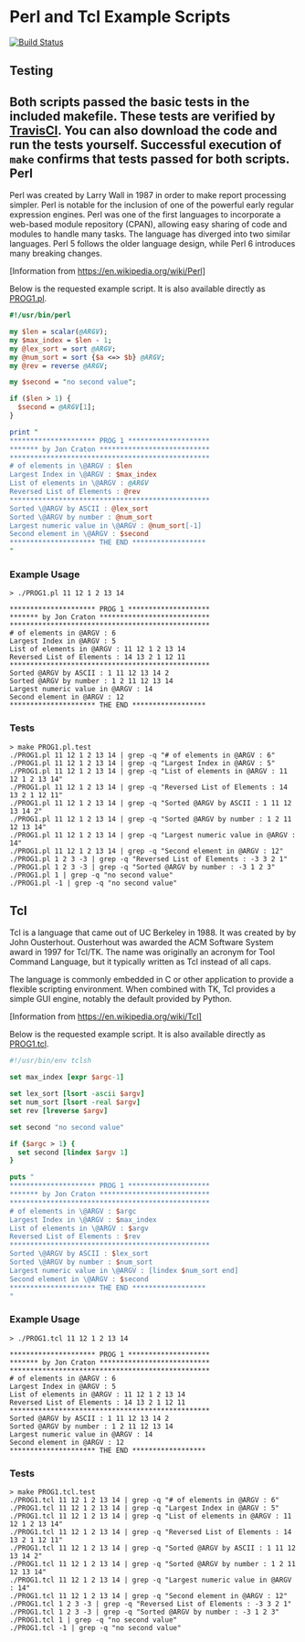 Perl and Tcl Example Scripts
============================

[![Build Status](https://travis-ci.org/jncraton/csc710-perl-tcl.svg?branch=master)](https://travis-ci.org/jncraton/csc710-perl-tcl)

Testing
-------

Both scripts passed the basic tests in the included makefile. These tests are verified by [TravisCI](https://travis-ci.org/jncraton/csc710-perl-tcl). You can also download the code and run the tests yourself. Successful execution of `make` confirms that tests passed for both scripts.
Perl
----

Perl was created by Larry Wall in 1987 in order to make report processing simpler. Perl is notable for the inclusion of one of the powerful early regular expression engines. Perl was one of the first languages to incorporate a web-based module repository (CPAN), allowing easy sharing of code and modules to handle many tasks. The language has diverged into two similar languages. Perl 5 follows the older language design, while Perl 6 introduces many breaking changes.

[Information from https://en.wikipedia.org/wiki/Perl]

Below is the requested example script. It is also available directly as [PROG1.pl](PROG1.pl).

```perl
#!/usr/bin/perl

my $len = scalar(@ARGV);
my $max_index = $len - 1;
my @lex_sort = sort @ARGV;
my @num_sort = sort {$a <=> $b} @ARGV;
my @rev = reverse @ARGV;

my $second = "no second value";

if ($len > 1) {
  $second = @ARGV[1];
}

print "
********************* PROG 1 ********************
******* by Jon Craton ***************************
*************************************************
# of elements in \@ARGV : $len
Largest Index in \@ARGV : $max_index
List of elements in \@ARGV : @ARGV 
Reversed List of Elements : @rev
*************************************************
Sorted \@ARGV by ASCII : @lex_sort
Sorted \@ARGV by number : @num_sort
Largest numeric value in \@ARGV : @num_sort[-1]
Second element in \@ARGV : $second
********************* THE END ******************
"
```
### Example Usage
```
> ./PROG1.pl 11 12 1 2 13 14

********************* PROG 1 ********************
******* by Jon Craton ***************************
*************************************************
# of elements in @ARGV : 6
Largest Index in @ARGV : 5
List of elements in @ARGV : 11 12 1 2 13 14 
Reversed List of Elements : 14 13 2 1 12 11
*************************************************
Sorted @ARGV by ASCII : 1 11 12 13 14 2
Sorted @ARGV by number : 1 2 11 12 13 14
Largest numeric value in @ARGV : 14
Second element in @ARGV : 12
********************* THE END ******************
```
### Tests
```
> make PROG1.pl.test
./PROG1.pl 11 12 1 2 13 14 | grep -q "# of elements in @ARGV : 6" 
./PROG1.pl 11 12 1 2 13 14 | grep -q "Largest Index in @ARGV : 5" 
./PROG1.pl 11 12 1 2 13 14 | grep -q "List of elements in @ARGV : 11 12 1 2 13 14" 
./PROG1.pl 11 12 1 2 13 14 | grep -q "Reversed List of Elements : 14 13 2 1 12 11" 
./PROG1.pl 11 12 1 2 13 14 | grep -q "Sorted @ARGV by ASCII : 1 11 12 13 14 2" 
./PROG1.pl 11 12 1 2 13 14 | grep -q "Sorted @ARGV by number : 1 2 11 12 13 14" 
./PROG1.pl 11 12 1 2 13 14 | grep -q "Largest numeric value in @ARGV : 14" 
./PROG1.pl 11 12 1 2 13 14 | grep -q "Second element in @ARGV : 12" 
./PROG1.pl 1 2 3 -3 | grep -q "Reversed List of Elements : -3 3 2 1" 
./PROG1.pl 1 2 3 -3 | grep -q "Sorted @ARGV by number : -3 1 2 3"
./PROG1.pl 1 | grep -q "no second value" 
./PROG1.pl -1 | grep -q "no second value" 
```

Tcl
---

Tcl is a language that came out of UC Berkeley in 1988. It was created by by John Ousterhout. Ousterhout was awarded the ACM Software System award in 1997 for Tcl/TK. The name was originally an acronym for Tool Command Language, but it typically written as Tcl instead of all caps.

The language is commonly embedded in C or other application to provide a flexible scripting environment. When combined with TK, Tcl provides a simple GUI engine, notably the default provided by Python. 

[Information from https://en.wikipedia.org/wiki/Tcl]

Below is the requested example script. It is also available directly as [PROG1.tcl](PROG1.tcl).

```tcl
#!/usr/bin/env tclsh

set max_index [expr $argc-1]

set lex_sort [lsort -ascii $argv]
set num_sort [lsort -real $argv]
set rev [lreverse $argv]

set second "no second value"

if {$argc > 1} {
  set second [lindex $argv 1]
}

puts "
********************* PROG 1 ********************
******* by Jon Craton ***************************
*************************************************
# of elements in \@ARGV : $argc
Largest Index in \@ARGV : $max_index
List of elements in \@ARGV : $argv 
Reversed List of Elements : $rev
*************************************************
Sorted \@ARGV by ASCII : $lex_sort
Sorted \@ARGV by number : $num_sort 
Largest numeric value in \@ARGV : [lindex $num_sort end]
Second element in \@ARGV : $second
********************* THE END ******************
"
```
### Example Usage
```
> ./PROG1.tcl 11 12 1 2 13 14

********************* PROG 1 ********************
******* by Jon Craton ***************************
*************************************************
# of elements in @ARGV : 6
Largest Index in @ARGV : 5
List of elements in @ARGV : 11 12 1 2 13 14 
Reversed List of Elements : 14 13 2 1 12 11
*************************************************
Sorted @ARGV by ASCII : 1 11 12 13 14 2
Sorted @ARGV by number : 1 2 11 12 13 14 
Largest numeric value in @ARGV : 14
Second element in @ARGV : 12
********************* THE END ******************

```
### Tests
```
> make PROG1.tcl.test
./PROG1.tcl 11 12 1 2 13 14 | grep -q "# of elements in @ARGV : 6" 
./PROG1.tcl 11 12 1 2 13 14 | grep -q "Largest Index in @ARGV : 5" 
./PROG1.tcl 11 12 1 2 13 14 | grep -q "List of elements in @ARGV : 11 12 1 2 13 14" 
./PROG1.tcl 11 12 1 2 13 14 | grep -q "Reversed List of Elements : 14 13 2 1 12 11" 
./PROG1.tcl 11 12 1 2 13 14 | grep -q "Sorted @ARGV by ASCII : 1 11 12 13 14 2" 
./PROG1.tcl 11 12 1 2 13 14 | grep -q "Sorted @ARGV by number : 1 2 11 12 13 14" 
./PROG1.tcl 11 12 1 2 13 14 | grep -q "Largest numeric value in @ARGV : 14" 
./PROG1.tcl 11 12 1 2 13 14 | grep -q "Second element in @ARGV : 12" 
./PROG1.tcl 1 2 3 -3 | grep -q "Reversed List of Elements : -3 3 2 1" 
./PROG1.tcl 1 2 3 -3 | grep -q "Sorted @ARGV by number : -3 1 2 3"
./PROG1.tcl 1 | grep -q "no second value" 
./PROG1.tcl -1 | grep -q "no second value" 
```
